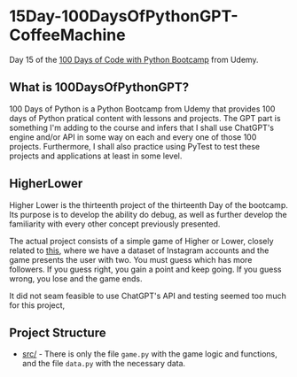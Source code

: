 # 15Day-100DaysOfPythonGPT-CoffeeMachine

Day 15 of the [100 Days of Code with Python Bootcamp](https://www.udemy.com/course/100-days-of-code/) from Udemy.

## What is 100DaysOfPythonGPT?

100 Days of Python is a Python Bootcamp from Udemy that provides 100 days of Python pratical content with lessons and projects. The GPT part is something I'm adding to the course and infers that I shall use ChatGPT's engine and/or API in some way on each and every one of those 100 projects. Furthermore, I shall also practice using PyTest to test these projects and applications at least in some level.

## HigherLower

Higher Lower is the thirteenth project of the thirteenth Day of the bootcamp. Its purpose is to develop the ability do debug, as well as further develop the familiarity with every other concept previously presented.

The actual project consists of a simple game of Higher or Lower, closely related to [this](http://www.higherlowergame.com/), where we have a dataset of Instagram accounts and the game presents the user with two. You must guess which has more followers. If you guess right, you gain a point and keep going. If you guess wrong, you lose and the game ends.

It did not seam feasible to use ChatGPT's API and testing seemed too much for this project,

## Project Structure

 - [src/](src/) - There is only the file `game.py` with the game logic and functions, and the file `data.py` with the necessary data.
